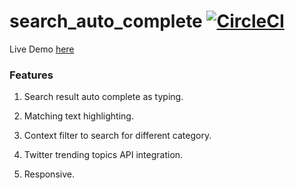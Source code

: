 # search_auto_complete [![CircleCI](https://circleci.com/gh/shogunsea/search_auto_complete/tree/master.svg?style=shield)](https://circleci.com/gh/shogunsea/search_auto_complete/tree/master)

Live Demo [here](http://shogunsea.com/playground/search_auto_complete/)


### Features

1. Search result auto complete as typing.

2. Matching text highlighting.

3. Context filter to search for different category.

4. Twitter trending topics API integration.

5. Responsive.
